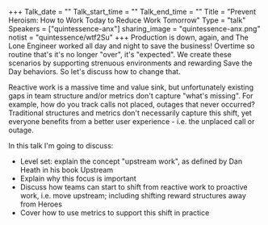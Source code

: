 +++
Talk_date = ""
Talk_start_time = ""
Talk_end_time = ""
Title = "Prevent Heroism: How to Work Today to Reduce Work Tomorrow"
Type = "talk"
Speakers = ["quintessence-anx"]
sharing_image = "quintessence-anx.png"
notist = "quintessence/wtf2Su"
+++
Production is down, again, and The Lone Engineer worked all day and night to save the business! Overtime so routine that's it's no longer "over", it's "expected". We create these scenarios by supporting strenuous environments and rewarding Save the Day behaviors. So let's discuss how to change that.

Reactive work is a massive time and value sink, but unfortunately existing gaps in team structure and/or metrics don't capture "what's missing". For example, how do you track calls not placed, outages that never occurred? Traditional structures and metrics don't necessarily capture this shift, yet everyone benefits from a better user experience - i.e. the unplaced call or outage.

In this talk I'm going to discuss:

- Level set: explain the concept "upstream work", as defined by Dan Heath in his book Upstream
- Explain why this focus is important
- Discuss how teams can start to shift from reactive work to proactive work, i.e. move upstream; including shifting reward structures away from Heroes 
- Cover how to use metrics to support this shift in practice